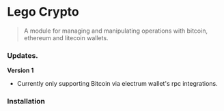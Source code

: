 # Lego Crypto
> A module for managing and manipulating operations with bitcoin, ethereum and litecoin wallets.

### Updates.
**Version 1**
- Currently only supporting Bitcoin via electrum wallet's rpc integrations.

### Installation
